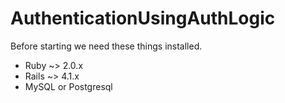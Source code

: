 AuthenticationUsingAuthLogic
==================

Before starting we need these things installed.

  - Ruby ~> 2.0.x
  - Rails ~> 4.1.x
  - MySQL or Postgresql

